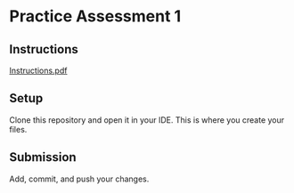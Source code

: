 # Practice Assessment 1

## Instructions
[Instructions.pdf](Instructions.pdf)

## Setup
Clone this repository and open it in your IDE. This is where you create your files.

## Submission
Add, commit, and push your changes.
